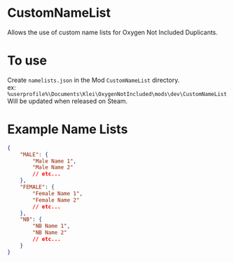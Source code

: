 # CustomNameList

Allows the use of custom name lists for Oxygen Not Included Duplicants.

# To use
Create `namelists.json` in the Mod `CustomNameList` directory. <br>
ex: `%userprofile%\Documents\Klei\OxygenNotIncluded\mods\dev\CustomNameList` <br>
Will be updated when released on Steam.

# Example Name Lists
```json
{
    "MALE": {
        "Male Name 1",
        "Male Name 2"
        // etc...
    },
    "FEMALE": {
        "Female Name 1",
        "Female Name 2"
        // etc...
    },
    "NB": {
        "NB Name 1",
        "NB Name 2"
        // etc...
    }
}
```